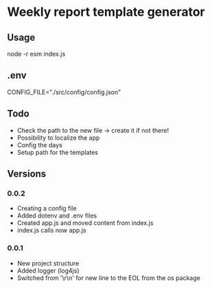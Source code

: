 # Weekly report template generator

## Usage

node -r esm index.js

## .env

CONFIG_FILE="./src/config/config.json"

## Todo

- Check the path to the new file -> create it if not there!
- Possibility to localize the app
- Config the days
- Setup path for the templates

## Versions

### 0.0.2

- Creating a config file
- Added dotenv and .env files
- Created app.js and moved content from index.js
- index.js calls now app.js

### 0.0.1

- New project structure
- Added logger (log4js)
- Switched from '\r\n' for new line to the EOL from the os package
